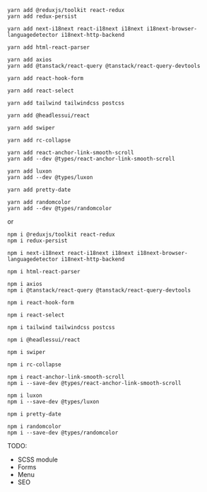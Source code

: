     yarn add @reduxjs/toolkit react-redux
    yarn add redux-persist

    yarn add next-i18next react-i18next i18next i18next-browser-languagedetector i18next-http-backend

    yarn add html-react-parser

    yarn add axios
    yarn add @tanstack/react-query @tanstack/react-query-devtools

    yarn add react-hook-form

    yarn add react-select

    yarn add tailwind tailwindcss postcss

    yarn add @headlessui/react

    yarn add swiper

    yarn add rc-collapse

    yarn add react-anchor-link-smooth-scroll
    yarn add --dev @types/react-anchor-link-smooth-scroll

    yarn add luxon
    yarn add --dev @types/luxon

    yarn add pretty-date

    yarn add randomcolor
    yarn add --dev @types/randomcolor

or

    npm i @reduxjs/toolkit react-redux
    npm i redux-persist

    npm i next-i18next react-i18next i18next i18next-browser-languagedetector i18next-http-backend

    npm i html-react-parser

    npm i axios
    npm i @tanstack/react-query @tanstack/react-query-devtools

    npm i react-hook-form

    npm i react-select

    npm i tailwind tailwindcss postcss

    npm i @headlessui/react

    npm i swiper

    npm i rc-collapse

    npm i react-anchor-link-smooth-scroll
    npm i --save-dev @types/react-anchor-link-smooth-scroll

    npm i luxon
    npm i --save-dev @types/luxon

    npm i pretty-date

    npm i randomcolor
    npm i --save-dev @types/randomcolor

TODO:
- SCSS module
- Forms
- Menu
- SEO